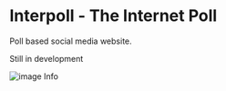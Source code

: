 # Interpoll - The Internet Poll

Poll based social media website.

Still in development

![image Info](https://blog.cdn.own3d.tv/resize=fit:crop,height:400,width:600/BoYRMteyQBOo9hgM2TO0)
